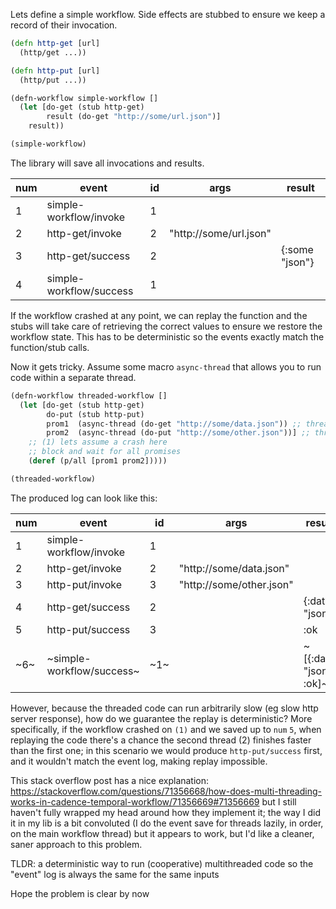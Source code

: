 
Lets define a simple workflow.
Side effects are stubbed to ensure we keep a record of their invocation.

```clojure
(defn http-get [url]
  (http/get ...))

(defn http-put [url]
  (http/put ...))

(defn-workflow simple-workflow []
  (let [do-get (stub http-get)
        result (do-get "http://some/url.json")]
    result))

(simple-workflow)
```

The library will save all invocations and results.

| num | event                   | id | args                   | result         |
|-----|-------------------------|----|------------------------|----------------|
| 1   | simple-workflow/invoke  | 1  |                        |                |
| 2   | http-get/invoke         | 2  | "http://some/url.json" |                |
| 3   | http-get/success        | 2  |                        | {:some "json"} |
| 4   | simple-workflow/success | 1  |                        |                |

If the workflow crashed at any point, we can replay the function and the stubs will take care of 
retrieving the correct values to ensure we restore the workflow state. This has to be deterministic so the events
exactly match the function/stub calls.


Now it gets tricky. Assume some macro `async-thread` that allows you to run code within a separate thread.

```clojure
(defn-workflow threaded-workflow []
  (let [do-get (stub http-get)
        do-put (stub http-put)
        prom1  (async-thread (do-get "http://some/data.json")) ;; thread t1
        prom2  (async-thread (do-put "http://some/other.json"))] ;; thread t2 (2)
    ;; (1) lets assume a crash here
    ;; block and wait for all promises
    (deref (p/all [prom1 prom2]))))

(threaded-workflow)
```

The produced log can look like this:

| num | event                     | id  | args                     | result                 |
|-----|---------------------------|-----|--------------------------|------------------------|
| 1   | simple-workflow/invoke    | 1   |                          |                        |
| 2   | http-get/invoke           | 2   | "http://some/data.json"  |                        |
| 3   | http-put/invoke           | 3   | "http://some/other.json" |                        |
| 4   | http-get/success          | 2   |                          | {:data "json"}         |
| 5   | http-put/success          | 3   |                          | :ok                    |
| ~6~ | ~simple-workflow/success~ | ~1~ |                          | ~[{:data "json"} :ok]~ |

However, because the threaded code can run arbitrarily slow (eg slow http server response), how do we guarantee the replay
is deterministic? More specifically, if the workflow crashed on `(1)` and we saved up to `num` `5`, when replaying the code
there's a chance the second thread (2) finishes faster than the first one; in this scenario we would produce 
`http-put/success` first, and it wouldn't match the event log, making replay impossible.

This stack overflow post has a nice explanation: https://stackoverflow.com/questions/71356668/how-does-multi-threading-works-in-cadence-temporal-workflow/71356669#71356669
but I still haven't fully wrapped my head around how they implement it; the way I did it in my lib is a bit convoluted (I do the event save for threads lazily, in order, on the main workflow thread)
but it appears to work, but I'd like a cleaner, saner approach to this problem.

TLDR: a deterministic way to run (cooperative) multithreaded code so the "event" log is always the same for the same inputs

Hope the problem is clear by now